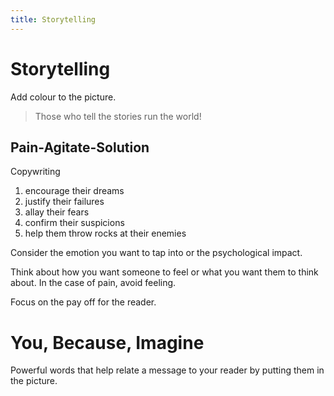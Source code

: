 ```yaml
---
title: Storytelling
---
```


# Storytelling

Add colour to the picture.

> Those who tell the stories run the world!

## Pain-Agitate-Solution

Copywriting

1. encourage their dreams
2. justify their failures
3. allay their fears
4. confirm their suspicions
5. help them throw rocks at their enemies

Consider the emotion you want to tap into or the psychological impact.

Think about how you want someone to feel or what you want them to think about. In the case of pain, avoid feeling.

Focus on the pay off for the reader.

# You, Because, Imagine

Powerful words that help relate a message to your reader by putting them in the picture.
